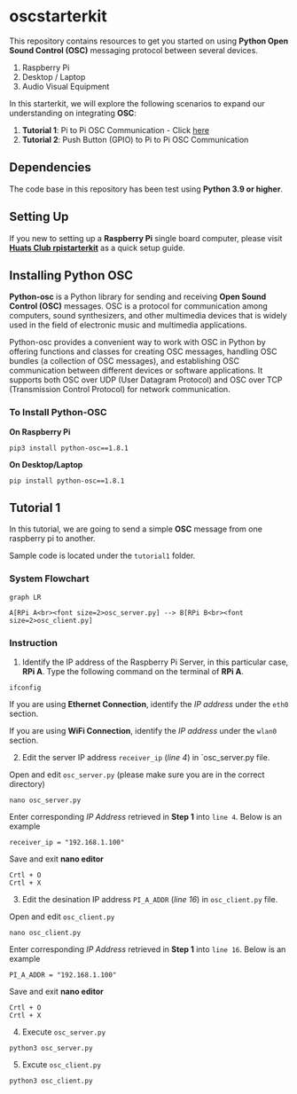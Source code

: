 # oscstarterkit
This repository contains resources to get you started on using **Python Open Sound Control (OSC)** messaging protocol between several devices.
1. Raspberry Pi 
2. Desktop / Laptop
3. Audio Visual Equipment

In this starterkit, we will explore the following scenarios to expand our understanding on integrating **OSC**:
1. **Tutorial 1**: Pi to Pi OSC Communication - Click [here](##-Tutorial-1)
2. **Tutorial 2**: Push Button (GPIO) to Pi to Pi OSC Communication

## Dependencies
The code base in this repository has been test using **Python 3.9 or higher**.

## Setting Up
If you new to setting up a **Raspberry Pi** single board computer, please visit [**Huats Club rpistarterkit**](https://github.com/huats-club/rpistarterkit) as a quick setup guide. 

## Installing Python OSC
**Python-osc** is a Python library for sending and receiving **Open Sound Control (OSC)** messages. OSC is a protocol for communication among computers, sound synthesizers, and other multimedia devices that is widely used in the field of electronic music and multimedia applications.

Python-osc provides a convenient way to work with OSC in Python by offering functions and classes for creating OSC messages, handling OSC bundles (a collection of OSC messages), and establishing OSC communication between different devices or software applications. It supports both OSC over UDP (User Datagram Protocol) and OSC over TCP (Transmission Control Protocol) for network communication.

### To Install Python-OSC
**On Raspberry Pi**
```
pip3 install python-osc==1.8.1
```

**On Desktop/Laptop**
```
pip install python-osc==1.8.1
```

## Tutorial 1
In this tutorial, we are going to send a simple **OSC** message from one raspberry pi to another. 

Sample code is located under the `tutorial1` folder. 

### System Flowchart

```mermaid
graph LR

A[RPi A<br><font size=2>osc_server.py] --> B[RPi B<br><font size=2>osc_client.py]
```

### Instruction
 
1.  Identify the IP address of the Raspberry Pi Server, in this particular case, **RPi A**. Type the following command on the terminal of **RPi A**.
```
ifconfig
```

If you are using **Ethernet Connection**, identify the *IP address* under the `eth0` section.

If you are using **WiFi Connection**, identify the *IP address* under the `wlan0` section. 

2. Edit the server IP address `receiver_ip` (*line 4*) in `osc_server.py file.

Open and edit `osc_server.py` (please make sure you are in the correct directory)
```
nano osc_server.py
```

Enter corresponding *IP Address* retrieved in **Step 1** into `line 4`. Below is an example
```
receiver_ip = "192.168.1.100"
```

Save and exit **nano editor**
```
Crtl + O
Crtl + X
```

3. Edit the desination IP address `PI_A_ADDR` (*line 16*) in `osc_client.py` file.

Open and edit `osc_client.py` 
```
nano osc_client.py
```

Enter corresponding *IP Address* retrieved in **Step 1** into `line 16`. Below is an example
```
PI_A_ADDR = "192.168.1.100"
```

Save and exit **nano editor**
```
Crtl + O
Crtl + X
```

4. Execute `osc_server.py` 
```
python3 osc_server.py
```

5. Excute `osc_client.py` 
```
python3 osc_client.py
```